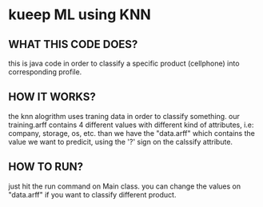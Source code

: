 # kueep ML using KNN

## WHAT THIS CODE DOES?
this is java code in order to classify a specific product (cellphone) into corresponding profile.

## HOW IT WORKS?
the knn alogrithm uses traning data in order to classify something.
our training.arff contains 4 different values with different kind of attributes, i.e: company, storage, os, etc.
than we have the "data.arff" which contains the value we want to predicit, using the '?' sign on the calssify attribute.

## HOW TO RUN?
just hit the run command on Main class.
you can change the values on "data.arff" if you want to classify different product.